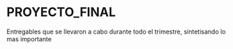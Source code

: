 # PROYECTO_FINAL
Entregables que se llevaron a cabo durante todo el trimestre, sintetisando lo mas importante
